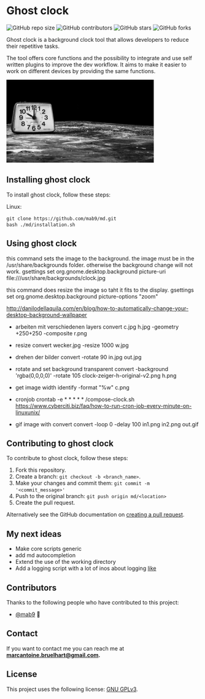 # Ghost clock

<!--- These are examples. See https://shields.io for others or to customize this set of shields. You might want to include dependencies, project status and licence info here --->
![GitHub repo size](https://img.shields.io/github/repo-size/mab9/ghost-clock)
![GitHub contributors](https://img.shields.io/github/contributors/mab9/ghost-clock)
![GitHub stars](https://img.shields.io/github/stars/mab9/ghost-clock?style=social)
![GitHub forks](https://img.shields.io/github/forks/mab9/ghost-clock?style=social)
<!--![Twitter Follow](https://img.shields.io/twitter/follow/mab9?style=social)-->

Ghost clock is a background clock  tool that allows developers to reduce their repetitive tasks.

The tool offers core functions and the possibility to integrate and use self written plugins to improve the dev workflow.
It aims to make it easier to work on different devices by providing the same functions.

![img](./out.gif "ghost-clock")

## Installing ghost clock

To install ghost clock, follow these steps:

Linux:
```
git clone https://github.com/mab9/md.git
bash ./md/installation.sh
```

## Using ghost clock

this command sets the image to the background. the image must be in the /usr/share/backgrounds folder. otherwise the background change will not work.
gsettings set org.gnome.desktop.background picture-uri file:///usr/share/backgrounds/clock.jpg


this command does resize the image so taht it fits to the display.
gsettings set org.gnome.desktop.background picture-options "zoom"

http://danilodellaquila.com/en/blog/how-to-automatically-change-your-desktop-background-wallpaper


- arbeiten mit verschiedenen layers
convert  c.jpg h.jpg -geometry +250+250 -composite r.png

- resize 
convert wecker.jpg -resize 1000 w.jpg

- drehen der bilder
convert -rotate 90 in.jpg out.jpg


- rotate and set background transparent
convert -background 'rgba(0,0,0,0)' -rotate 105 clock-zeiger-h-original-v2.png h.png


- get image width 
identify -format "%w" c.png 



- cronjob 
crontab -e * * * * * /compose-clock.sh
https://www.cyberciti.biz/faq/how-to-run-cron-job-every-minute-on-linuxunix/


- gif image with convert
convert -loop 0 -delay 100 in1.png in2.png out.gif


## Contributing to ghost clock

<!--- If your README is long or you have some specific process or steps you want contributors to follow, consider creating a separate CONTRIBUTING.md file--->
To contribute to ghost clock, follow these steps:

1. Fork this repository.
2. Create a branch: `git checkout -b <branch_name>`.
3. Make your changes and commit them: `git commit -m '<commit_message>'`
4. Push to the original branch: `git push origin md/<location>`
5. Create the pull request.

Alternatively see the GitHub documentation on [creating a pull request](https://help.github.com/en/github/collaborating-with-issues-and-pull-requests/creating-a-pull-request).

## My next ideas

- Make core scripts generic
- add md autocompletion
- Extend the use of the working directory
- Add a logging script with a lot of inos about logging [like](https://sematext.com/blog/journald-logging-tutorial/)

## Contributors

Thanks to the following people who have contributed to this project:

* [@mab9](https://github.com/mab9) 📖

<!-- You might want to consider using something like the [All Contributors](https://github.com/all-contributors/all-contributors) specification and its [emoji key](https://allcontributors.org/docs/en/emoji-key). -->

## Contact

If you want to contact me you can reach me at **marcantoine.bruelhart@gmail.com.**

## License
<!--- If you're not sure which open license to use see https://choosealicense.com/--->

This project uses the following license: [GNU GPLv3](https://choosealicense.com/licenses/gpl-3.0/).












